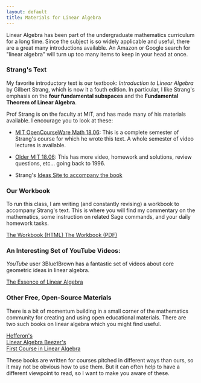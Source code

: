 ```yaml
---
layout: default
title: Materials for Linear Algebra
---
```


Linear Algebra has been part of the undergraduate mathematics curriculum for a
long time. Since the subject is so widely applicable and useful, there are a great
many introductions available. An Amazon or Google search for "linear algebra" will
turn up too many items to keep in your head at once.

### Strang's Text

My favorite introductory text is our textbook: _Introduction to Linear Algebra_
by Gilbert Strang, which is now it a fouth edition. In particular, I like Strang's
emphasis on the **four fundamental subspaces** and the **Fundamental Theorem of
Linear Algebra**.

Prof Strang is on the faculty
at MIT, and has made many of his materials available. I encourage you to look at
these:

- [MIT OpenCourseWare Math 18.06][ocw]: This is a complete semester of Strang's
  course for which he wrote this text. A whole semester of video lectures is available.

- [Older MIT 18.06][mit]: This has more video, homework and solutions, review
  questions, etc... going back to 1996.

- Strang's [Ideas Site to accompany the book][linalg]


[ocw]: http://ocw.mit.edu/courses/mathematics/18-06-linear-algebra-spring-2010/
[mit]: http://web.mit.edu/18.06/www/
[linalg]: http://math.mit.edu/linearalgebra/


### Our Workbook

To run this class, I am writing (and constantly revising) a workbook to accompany
Strang's text. This is where you will find my commentary on the mathematics, some
instruction on related Sage commands, and your daily homework tasks.

<div class="text-center">
<a href="{{site.baseurl}}/course-materials/workbook/LinAlgWorkbook.html" class="btn btn-primary btn-lg">
The Workbook (HTML)
</a>

<a href="{{site.baseurl}}/course-materials/workbook/LinAlgWorkbook.pdf" class="btn btn-primary btn-lg">
The Workbook (PDF)
</a>
</div>

### An Interesting Set of YouTube Videos:

_YouTube_ user 3Blue1Brown has a fantastic set of videos about core geometric ideas
in linear algebra.

<div class="text-center">
<a href="https://www.youtube.com/playlist?list=PLZHQObOWTQDPD3MizzM2xVFitgF8hE_ab" class="btn btn-primary btn-lg">
The Essence of Linear Algebra
</a>
</div>

### Other Free, Open-Source Materials

There is a bit of momentum building in a small corner of the mathematics community
for creating and using open educational materials. There are two such books on linear
algebra which you might find useful.

<div class="btn-gp btn-gp-justified text-center">
  <a class="btn btn-default btn-lg"
  href="http://joshua.smcvt.edu/linearalgebra/">Hefferon's<br class="visible-xs" />
  Linear Algebra
  </a>
  <a class="btn btn-default btn-lg"
  href="http://linear.ups.edu/">Beezer's<br class="visible-xs" /> First Course in
  Linear Algebra  
  </a>
</div>

These books are written for courses pitched in different ways than ours, so it
may not be obvious how to use them. But it can often help to have a different
viewpoint to read, so I want to make you aware of these.

<!--
### The Sprinter's Guide

In Fall 2006, I taught my first linear algebra course, and along the way I wrote
a decent set of notes. This takes a different point of view than the text we are
using, but I think that people can still get something out of reading it. I am
typing these notes up, and I will make them available.

<div class="text-center">
<a href="" class="btn btn-primary btn-lg">
The Sprinter's Guide
</a>
<p><br />
</p>
</div>
-->

